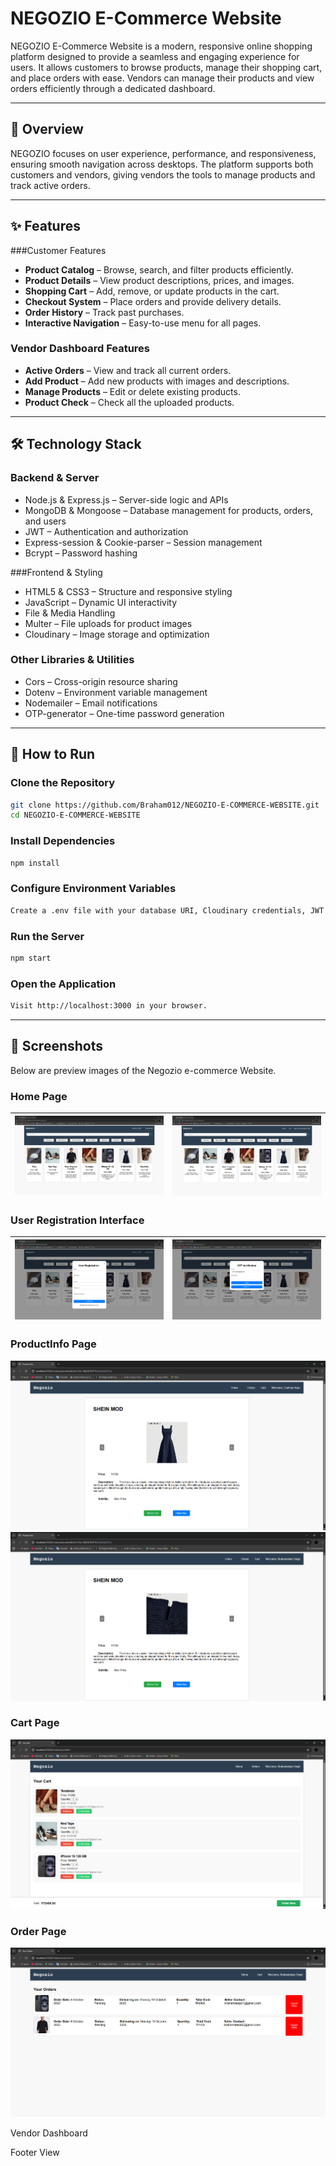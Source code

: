 # NEGOZIO E-Commerce Website

NEGOZIO E-Commerce Website is a modern, responsive online shopping platform designed to provide a seamless and engaging experience for users.
It allows customers to browse products, manage their shopping cart, and place orders with ease. Vendors can manage their products and view orders efficiently through a dedicated dashboard.

---

## 📌 Overview

NEGOZIO focuses on user experience, performance, and responsiveness, ensuring smooth navigation across desktops.
The platform supports both customers and vendors, giving vendors the tools to manage products and track active orders.

---

## ✨ Features

###Customer Features

- **Product Catalog** – Browse, search, and filter products efficiently.
- **Product Details** – View product descriptions, prices, and images.
- **Shopping Cart** – Add, remove, or update products in the cart.
- **Checkout System** – Place orders and provide delivery details.
- **Order History** – Track past purchases.
- **Interactive Navigation** – Easy-to-use menu for all pages.

### Vendor Dashboard Features

- **Active Orders** – View and track all current orders.
- **Add Product** – Add new products with images and descriptions.
- **Manage Products** – Edit or delete existing products.
- **Product Check**  – Check all the uploaded products.

---

## 🛠 Technology Stack

### Backend & Server

- Node.js & Express.js – Server-side logic and APIs
- MongoDB & Mongoose – Database management for products, orders, and users
- JWT – Authentication and authorization
- Express-session & Cookie-parser – Session management
- Bcrypt – Password hashing

###Frontend & Styling

- HTML5 & CSS3 – Structure and responsive styling
- JavaScript – Dynamic UI interactivity
- File & Media Handling
- Multer – File uploads for product images
- Cloudinary – Image storage and optimization

### Other Libraries & Utilities

- Cors – Cross-origin resource sharing
- Dotenv – Environment variable management
- Nodemailer – Email notifications
- OTP-generator – One-time password generation

---

## 🚀 How to Run

### Clone the Repository

```bash
git clone https://github.com/Braham012/NEGOZIO-E-COMMERCE-WEBSITE.git
cd NEGOZIO-E-COMMERCE-WEBSITE
```

### Install Dependencies
```bash
npm install
```

### Configure Environment Variables
```bash
Create a .env file with your database URI, Cloudinary credentials, JWT secret, and email credentials.
```
### Run the Server
```bash
npm start
```

### Open the Application
```bash
Visit http://localhost:3000 in your browser.
```

---

## 📸 Screenshots

Below are preview images of the Negozio e-commerce Website.

### Home Page
| ![home1](https://github.com/Braham012/NEGOZIO-E-COMMERCE-WEBSITE/blob/main/demo%20screenshot/Screenshot%202025-10-06%20004054.png) | ![home2](https://github.com/Braham012/NEGOZIO-E-COMMERCE-WEBSITE/blob/main/demo%20screenshot/Screenshot%202025-10-06%20004001.png) |
|-------------------------|-------------------------|
### User Registration Interface
| ![1](https://github.com/Braham012/NEGOZIO-E-COMMERCE-WEBSITE/blob/main/demo%20screenshot/Screenshot%202025-10-06%20004425.png) | ![2](https://github.com/Braham012/NEGOZIO-E-COMMERCE-WEBSITE/blob/main/demo%20screenshot/Screenshot%202025-10-06%20004728.png) |
|-------------------------|-------------------------|
### ProductInfo Page
![productinfo](https://github.com/Braham012/NEGOZIO-E-COMMERCE-WEBSITE/blob/main/demo%20screenshot/Screenshot%202025-10-06%20005117.png)![](https://github.com/Braham012/NEGOZIO-E-COMMERCE-WEBSITE/blob/main/demo%20screenshot/Screenshot%202025-10-06%20005202.png)
### Cart Page
![cart](https://github.com/Braham012/NEGOZIO-E-COMMERCE-WEBSITE/blob/main/demo%20screenshot/Screenshot%202025-10-06%20003948.png)

### Order Page
![order](https://github.com/Braham012/NEGOZIO-E-COMMERCE-WEBSITE/blob/main/demo%20screenshot/Screenshot%202025-10-06%20003931.png)


Vendor Dashboard

Footer View
